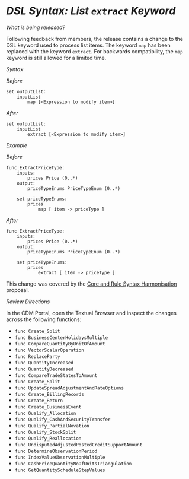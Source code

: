 # *DSL Syntax: List `extract` Keyword*

_What is being released?_

Following feedback from members, the release contains a change to the DSL keyword used to process list items.  The keyword `map` has been replaced with the keyword `extract`.  For backwards compatibility, the `map` keyword is still allowed for a limited time.

_Syntax_

_Before_

```
set outputList:
    inputList
        map [<Expression to modify item>]
```

_After_

```
set outputList:
    inputList
        extract [<Expression to modify item>]
```

_Example_

_Before_

```
func ExtractPriceType: 
    inputs:
        prices Price (0..*)
    output:
        priceTypeEnums PriceTypeEnum (0..*)

    set priceTypeEnums:
        prices 
            map [ item -> priceType ]
```

_After_

```
func ExtractPriceType: 
    inputs:
        prices Price (0..*)
    output:
        priceTypeEnums PriceTypeEnum (0..*)

    set priceTypeEnums:
        prices 
            extract [ item -> priceType ]
```

This change was covered by the [Core and Rule Syntax Harmonisation](https://github.com/REGnosys/rosetta-dsl/wiki/Core-and-Rule-Syntax-Harmonisation) proposal.

_Review Directions_
 
In the CDM Portal, open the Textual Browser and inspect the changes across the following functions: 

*	`func Create_Split`
*	`func BusinessCenterHolidaysMultiple`
*	`func CompareQuantityByUnitOfAmount`
*	`func VectorScalarOperation`
*	`func ReplaceParty`
*	`func QuantityIncreased`
*	`func QuantityDecreased`
*	`func CompareTradeStatesToAmount`
*	`func Create_Split`
*	`func UpdateSpreadAdjustmentAndRateOptions`
*	`func Create_BillingRecords`
*	`func Create_Return`
*	`func Create_BusinessEvent`
*	`func Qualify_Allocation`
*	`func Qualify_CashAndSecurityTransfer`
*	`func Qualify_PartialNovation`
*	`func Qualify_StockSplit`
*	`func Qualify_Reallocation`
*	`func UndisputedAdjustedPostedCreditSupportAmount`
*	`func DetermineObservationPeriod`
*	`func IndexValueObservationMultiple`
*	`func CashPriceQuantityNoOfUnitsTriangulation`
*	`func GetQuantityScheduleStepValues`
